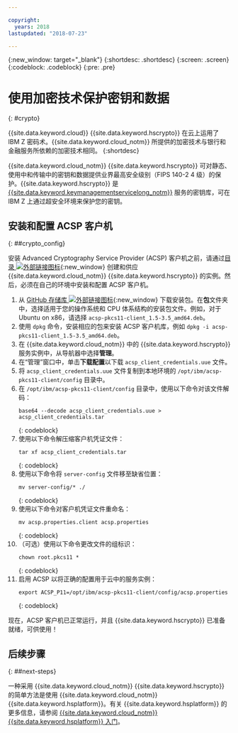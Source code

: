 ```yaml
---

copyright:
  years: 2018
lastupdated: "2018-07-23"

---
```

{:new_window: target="_blank"}
{:shortdesc: .shortdesc}
{:screen: .screen}
{:codeblock: .codeblock}
{:pre: .pre}

# 使用加密技术保护密钥和数据
{: #crypto}

{{site.data.keyword.cloud}} {{site.data.keyword.hscrypto}} 在云上运用了 IBM Z 密码术。{{site.data.keyword.cloud_notm}} 所提供的加密技术与银行和金融服务所依赖的加密技术相同。
{:shortdesc}

{{site.data.keyword.cloud_notm}} {{site.data.keyword.hscrypto}} 可对静态、使用中和传输中的密钥和数据提供业界最高安全级别（FIPS 140-2 4 级）的保护。{{site.data.keyword.hscrypto}} 是 [{{site.data.keyword.keymanagementservicelong_notm}}](/docs/services/hs-crypto/index.html) 服务的密钥库，可在 IBM Z 上通过超安全环境来保护您的密钥。

## 安装和配置 ACSP 客户机
{: ##crypto_config}

安装 Advanced Cryptography Service Provider (ACSP) 客户机之前，请通过[目录 ![外部链接图标](../../icons/launch-glyph.svg "外部链接图标")](https://{DomainName}/catalog/services/hyper-protect-crypto-services){:new_window} 创建和供应 {{site.data.keyword.cloud_notm}} {{site.data.keyword.hscrypto}} 的实例。然后，必须在自己的环境中安装和配置 ACSP 客户机。

1. 从 [GitHub 存储库 ![外部链接图标](../../icons/launch-glyph.svg "外部链接图标")](https://github.com/ibm-developer/ibm-cloud-hyperprotectcrypto){:new_window} 下载安装包。在**包**文件夹中，选择适用于您的操作系统和 CPU 体系结构的安装包文件。例如，对于 Ubuntu on x86，请选择 `acsp-pkcs11-client_1.5-3.5_amd64.deb`。
2. 使用 `dpkg` 命令，安装相应的包来安装 ACSP 客户机库，例如 `dpkg -i acsp-pkcs11-client_1.5-3.5_amd64.deb`。
3. 在 {{site.data.keyword.cloud_notm}} 中的 {{site.data.keyword.hscrypto}} 服务实例中，从导航器中选择**管理**。
4. 在“管理”窗口中，单击**下载配置**以下载 `acsp_client_credentials.uue` 文件。
5. 将 `acsp_client_credentials.uue` 文件复制到本地环境的 `/opt/ibm/acsp-pkcs11-client/config` 目录中。
6. 在 `/opt/ibm/acsp-pkcs11-client/config` 目录中，使用以下命令对该文件解码：
   ```
   base64 --decode acsp_client_credentials.uue > acsp_client_credentials.tar
   ```
   {: codeblock}
7. 使用以下命令解压缩客户机凭证文件：
   ```
   tar xf acsp_client_credentials.tar
   ```
   {: codeblock}
8. 使用以下命令将 `server-config` 文件移至缺省位置：
   ```
   mv server-config/* ./
   ```
   {: codeblock}
9. 使用以下命令对客户机凭证文件重命名：
   ```
   mv acsp.properties.client acsp.properties
   ```
   {: codeblock}
10. （可选）使用以下命令更改文件的组标识：
    ```
    chown root.pkcs11 *
    ```
    {: codeblock}
11. 启用 ACSP 以将正确的配置用于云中的服务实例：
    ```
    export ACSP_P11=/opt/ibm/acsp-pkcs11-client/config/acsp.properties
    ```
    {: codeblock}

现在，ACSP 客户机已正常运行，并且 {{site.data.keyword.hscrypto}} 已准备就绪，可供使用！

## 后续步骤
{: ##next-steps}

一种采用 {{site.data.keyword.cloud_notm}} {{site.data.keyword.hscrypto}} 的简单方法是使用 {{site.data.keyword.cloud_notm}} {{site.data.keyword.hsplatform}}。有关 {{site.data.keyword.hsplatform}} 的更多信息，请参阅 [{{site.data.keyword.cloud_notm}} {{site.data.keyword.hsplatform}} 入门](/docs/services/hypersecure-platform/index.html)。
